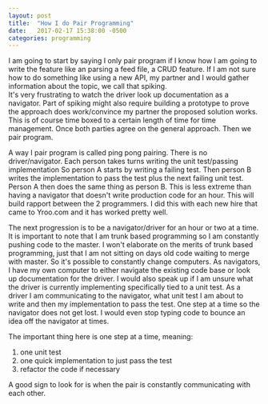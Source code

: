 ```yaml
---
layout: post
title:  "How I do Pair Programming"
date:   2017-02-17 15:38:00 -0500
categories: programming
---
```


I am going to start by saying I only pair program if I know how I am going to write the feature like an parsing a feed file, a CRUD feature.
If I am not sure how to do something like using a new API, my partner and I would gather information about the topic, we call that spiking.  
It's very frustrating to watch the driver look up documentation as a navigator.  Part of spiking might also require building a prototype to prove
the approach does work/convince my partner the proposed solution works.  This is of course time boxed to a certain length of time for time management.
Once both parties agree on the general approach.  Then we pair program.

A way I pair program is called ping pong pairing.  There is no driver/navigator.  Each person takes turns writing the unit test/passing implementation
So person A starts by writing a failing test.  Then person B writes the implementation to pass the test plus the next failing unit test.  Person A then does
the same thing as person B. This is less extreme than having a navigator that doesn't write production code for an hour.  This will build rapport between the 
2 programmers.  I did this with each new hire that came to Yroo.com and it has worked pretty well.

The next progression is to be a navigator/driver for an hour or two at a time.  It is important to note that I am trunk based programming so I am constantly pushing
code to the master.  I won't elaborate on the merits of trunk based programming, just that I am not sitting on days old code waiting to merge with master. 
So it's possible to constantly change computers.  As navigators, I have my own computer to either navigate the existing code base or look up documentation for the driver.
I would also speak up if I am unsure what the driver is currently implementing specifically tied to a unit test.  As a driver I am communicating to the navigator, 
what unit test I am about to write and then my implementation to pass the test.  One step at a time so the navigator does
not get lost.  I would even stop typing code to bounce an idea off the navigator at times.

The important thing here is one step at a time, meaning:
1) one unit test 
2) one quick implementation to just pass the test
3) refactor the code if necessary

A good sign to look for is when the pair is constantly communicating with each other.
